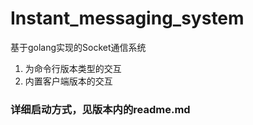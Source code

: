 # Instant_messaging_system

基于golang实现的Socket通信系统

1. 为命令行版本类型的交互
2. 内置客户端版本的交互
### 详细启动方式，见版本内的readme.md
